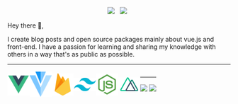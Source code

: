 
<p align='center'>
<a href="https://www.linkedin.com/in/shekhovtsoff/"><img height="30" src="https://github.com/WaylonWalker/WaylonWalker/blob/main/icon/linkedin.png?raw=true"></a>&nbsp;&nbsp;
<a href="https://qubits.icu/"><img height="30" src="https://github.com/timurioukr/TimurShekhovtsov/blob/main/browser.png?raw=true"></a>&nbsp;&nbsp;


</p>

Hey there 👋,

I create blog posts and open source packages mainly about vue.js and front-end.  I have a passion for learning and sharing my knowledge with others in a way that's as public as possible.

---
<div align='center' style="display: flex; align-items: center;">
    <img src="https://github.com/timurioukr/timurioukr/blob/main/pngwing.com%20(1).png" width="50" height="auto">
    <img src="https://github.com/timurioukr/timurioukr/blob/main/pngwing.com%20(3).png" width="50" height="auto">
    <img src="https://github.com/timurioukr/timurioukr/blob/main/pngwing.com%20(4).png" width="50" height="auto">
    <img src="https://github.com/timurioukr/timurioukr/blob/main/pngwing.com(5).png" width="50" height="auto">
    <img src="https://github.com/timurioukr/timurioukr/blob/main/pngwing.com(6).png" width="50" height="auto">
    <img src="https://github.com/timurioukr/timurioukr/blob/main/pngwing.com(7).png" width="50" height="auto">

<div/>
    
---

<p align="center">
    <img align="center" height="160px" src="https://github-readme-stats.vercel.app/api/top-langs/?username=timurioukr&layout=compact&theme=radical" />
    <img align="center" height="160px"  src="https://github-readme-stats.vercel.app/api?username=timurioukr&show_icons=true&theme=radical&&hide=contribs&count_private=true" />
  <p>
